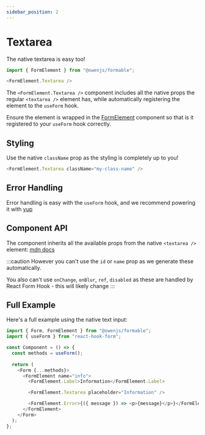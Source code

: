 ```yaml
---
sidebar_position: 2
---
```


# Textarea

The native textarea is easy too!

```typescript jsx
import { FormElement } from "@owenjs/formable";

<FormElement.Textarea />
```

The `<FormElement.Textarea />` component includes all the native props the regular `<textarea />` element has, while automatically registering the element to the `useForm` hook.

Ensure the element is wrapped in the [FormElement](/form-elements/) component so that is it registered to your `useForm` hook correctly.

## Styling

Use the native `className` prop as the styling is completely up to you!

```typescript jsx
<FormElement.Textarea className="my-class-name" />
```

## Error Handling

Error handling is easy with the `useForm` hook, and we recommend powering it with [yup](/error-handling)

## Component API

The component inherits all the available props from the native `<textarea />` element: [mdn docs](https://developer.mozilla.org/en-US/docs/Web/HTML/Element/textarea)

:::caution
However you can't use the `id` or `name` prop as we generate these automatically.

You also can't use `onChange`, `onBlur`, `ref`, `disabled` as these are handled by React Form Hook - this will likely change
:::

## Full Example

Here's a full example using the native text input:

```typescript jsx
import { Form, FormElement } from "@owenjs/formable";
import { useForm } from "react-hook-form";

const Component = () => {
  const methods = useForm();
  
  return (
    <Form {...methods}>
      <FormElement name="info">
        <FormElement.Label>Information</FormElement.Label>

        <FormElement.Textarea placeholder="Information" />

        <FormElement.Error>{({ message }) => <p>{message}</p>}</FormElement.Error>
      </FormElement>
    </Form>
  );
};
```
